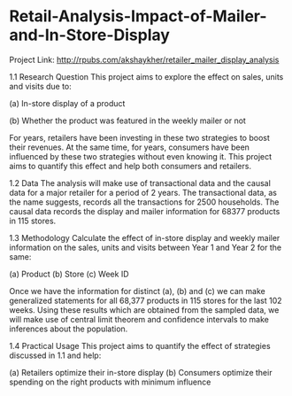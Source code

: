 # Retail-Analysis-Impact-of-Mailer-and-In-Store-Display

Project Link: http://rpubs.com/akshaykher/retailer_mailer_display_analysis

1.1 Research Question
This project aims to explore the effect on sales, units and visits due to:

(a) In-store display of a product

(b) Whether the product was featured in the weekly mailer or not

For years, retailers have been investing in these two strategies to boost their revenues. At the same time, for years, consumers have been influenced by these two strategies without even knowing it. This project aims to quantify this effect and help both consumers and retailers.

1.2 Data
The analysis will make use of transactional data and the causal data for a major retailer for a period of 2 years. The transactional data, as the name suggests, records all the transactions for 2500 households. The causal data records the display and mailer information for 68377 products in 115 stores.

1.3 Methodology
Calculate the effect of in-store display and weekly mailer information on the sales, units and visits between Year 1 and Year 2 for the same:

(a) Product
(b) Store
(c) Week ID

Once we have the information for distinct (a), (b) and (c) we can make generalized statements for all 68,377 products in 115 stores for the last 102 weeks. Using these results which are obtained from the sampled data, we will make use of central limit theorem and confidence intervals to make inferences about the population.

1.4 Practical Usage
This project aims to quantify the effect of strategies discussed in 1.1 and help:

(a) Retailers optimize their in-store display
(b) Consumers optimize their spending on the right products with minimum influence
